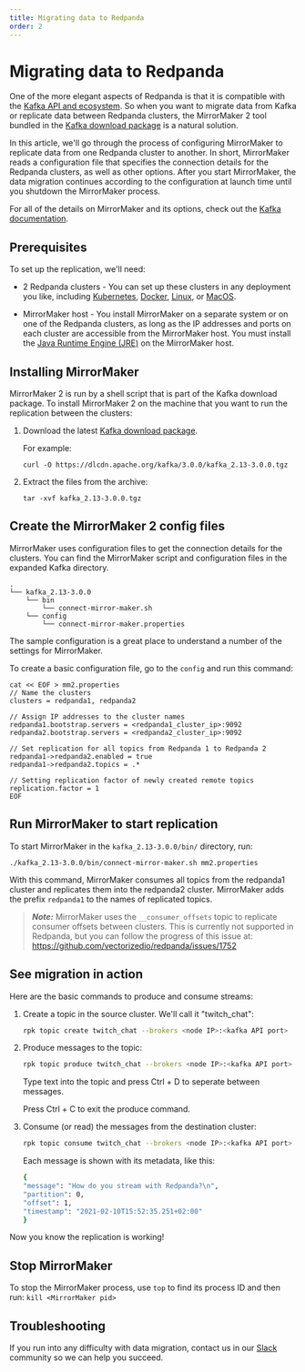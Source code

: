 ```yaml
---
title: Migrating data to Redpanda
order: 2
---
```


# Migrating data to Redpanda

One of the more elegant aspects of Redpanda is that it is compatible with the [Kafka API and ecosystem](/docs/faq).
So when you want to migrate data from Kafka or replicate data between Redpanda clusters,
the MirrorMaker 2 tool bundled in the [Kafka download package](https://kafka.apache.org/downloads) is a natural solution.

In this article, we'll go through the process of configuring MirrorMaker to replicate data from one Redpanda cluster to another.
In short, MirrorMaker reads a configuration file that specifies the connection details for the Redpanda clusters, as well as other options.
After you start MirrorMaker, the data migration continues according to the configuration at launch time until you shutdown the MirrorMaker process.

For all of the details on MirrorMaker and its options, check out the [Kafka documentation](https://kafka.apache.org/documentation/#georeplication).

## Prerequisites

To set up the replication, we'll need:

- 2 Redpanda clusters - You can set up these clusters in any deployment you like, including [Kubernetes](/docs/quick-start-kubernetes), [Docker](/docs/quick-start-docker), [Linux](/docs/quick-start-linux), or [MacOS](/docs/quick-start-macos).

- MirrorMaker host - You install MirrorMaker on a separate system or on one of the Redpanda clusters, as long as the IP addresses and ports on each cluster are accessible from the MirrorMaker host.
You must install the [Java Runtime Engine (JRE)](https://docs.oracle.com/javase/10/install/toc.htm) on the MirrorMaker host.

## Installing MirrorMaker

MirrorMaker 2 is run by a shell script that is part of the Kafka download package.
To install MirrorMaker 2 on the machine that you want to run the replication between the clusters:

1. Download the latest [Kafka download package](https://kafka.apache.org/downloads).

    For example:

    ```
    curl -O https://dlcdn.apache.org/kafka/3.0.0/kafka_2.13-3.0.0.tgz
    ```

2. Extract the files from the archive:

    ```
    tar -xvf kafka_2.13-3.0.0.tgz
    ```

## Create the MirrorMaker 2 config files

MirrorMaker uses configuration files to get the connection details for the clusters.
You can find the MirrorMaker script and configuration files in the expanded Kafka directory.

```
.
└── kafka_2.13-3.0.0
    └── bin
        └── connect-mirror-maker.sh
    └── config
        └── connect-mirror-maker.properties
```

The sample configuration is a great place to understand a number of the settings for MirrorMaker.

To create a basic configuration file, go to the `config` and run this command:

```
cat << EOF > mm2.properties
// Name the clusters
clusters = redpanda1, redpanda2

// Assign IP addresses to the cluster names
redpanda1.bootstrap.servers = <redpanda1_cluster_ip>:9092
redpanda2.bootstrap.servers = <redpanda2_cluster_ip>:9092

// Set replication for all topics from Redpanda 1 to Redpanda 2
redpanda1->redpanda2.enabled = true
redpanda1->redpanda2.topics = .*

// Setting replication factor of newly created remote topics
replication.factor = 1
EOF
```

## Run MirrorMaker to start replication

To start MirrorMaker in the `kafka_2.13-3.0.0/bin/` directory, run:

```
./kafka_2.13-3.0.0/bin/connect-mirror-maker.sh mm2.properties
```

With this command, MirrorMaker consumes all topics from the redpanda1 cluster and replicates them into the redpanda2 cluster.
MirrorMaker adds the prefix `redpanda1` to the names of replicated topics.

> **_Note:_** MirrorMaker uses the `__consumer_offsets` topic to replicate consumer offsets between clusters. This is currently not supported in Redpanda, but you can follow the progress of this issue at: https://github.com/vectorizedio/redpanda/issues/1752

## See migration in action

Here are the basic commands to produce and consume streams:

1. Create a topic in the source cluster. We'll call it "twitch_chat":

    ```bash
    rpk topic create twitch_chat --brokers <node IP>:<kafka API port>
    ```

1. Produce messages to the topic:

    ```bash
    rpk topic produce twitch_chat --brokers <node IP>:<kafka API port>
    ```

    Type text into the topic and press Ctrl + D to seperate between messages.

    Press Ctrl + C to exit the produce command.

1. Consume (or read) the messages from the destination cluster:

    ```bash
    rpk topic consume twitch_chat --brokers <node IP>:<kafka API port>
    ```
    
    Each message is shown with its metadata, like this:
    
    ```bash
    {
    "message": "How do you stream with Redpanda?\n",
    "partition": 0,
    "offset": 1,
    "timestamp": "2021-02-10T15:52:35.251+02:00"
    }
    ```

Now you know the replication is working!

## Stop MirrorMaker

To stop the MirrorMaker process, use `top` to find its process ID and then run: `kill <MirrorMaker pid>`

## Troubleshooting

If you run into any difficulty with data migration, contact us in our [Slack](https://vectorized.io/slack) community so we can help you succeed.
